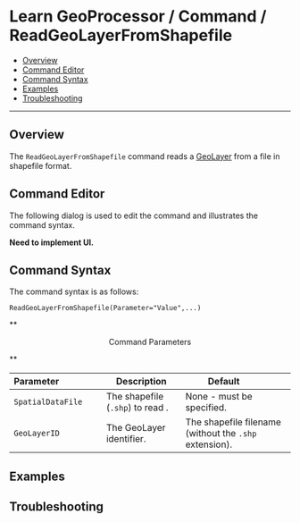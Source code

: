 # Learn GeoProcessor / Command / ReadGeoLayerFromShapefile #

* [Overview](#overview)
* [Command Editor](#command-editor)
* [Command Syntax](#command-syntax)
* [Examples](#examples)
* [Troubleshooting](#troubleshooting)

-------------------------

## Overview ##

The `ReadGeoLayerFromShapefile` command reads a [GeoLayer](../../introduction#geolayer) from a file in shapefile format. 

## Command Editor ##

The following dialog is used to edit the command and illustrates the command syntax.

**Need to implement UI.**

## Command Syntax ##

The command syntax is as follows:

```text
ReadGeoLayerFromShapefile(Parameter="Value",...)
```
**<p style="text-align: center;">
Command Parameters
</p>**

| **Parameter**&nbsp;&nbsp;&nbsp;&nbsp;&nbsp;&nbsp;&nbsp;&nbsp;&nbsp;&nbsp;&nbsp;&nbsp;&nbsp;&nbsp;&nbsp;&nbsp; | **Description** | **Default**&nbsp;&nbsp;&nbsp;&nbsp;&nbsp;&nbsp;&nbsp;&nbsp;&nbsp;&nbsp; |
| --------------|-----------------|----------------- |
| `SpatialDataFile` | The shapefile (`.shp`) to read . | None - must be specified. |
| `GeoLayerID` | The GeoLayer identifier.| The shapefile filename (without the `.shp` extension). |



## Examples ##

## Troubleshooting ##
